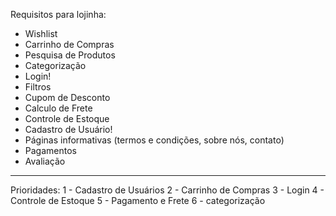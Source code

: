 Requisitos para lojinha: 
 - Wishlist 
 - Carrinho de Compras
 - Pesquisa de Produtos
 - Categorização 
 - Login! 
 - Filtros
 - Cupom de Desconto
 - Calculo de Frete
 - Controle de Estoque 
 - Cadastro de Usuário!
 - Páginas informativas (termos e condições, sobre nós, contato)
 - Pagamentos
 - Avaliação 
 --------------------------------- 
 Prioridades: 
 1 - Cadastro de Usuários
 2 - Carrinho de Compras
 3 - Login
 4 - Controle de Estoque 
 5 - Pagamento e Frete 
 6 - categorização 